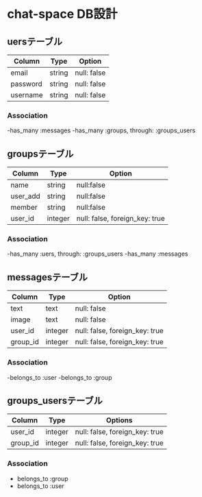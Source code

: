 # chat-space DB設計
## uersテーブル
|Column|Type|Option|
|------|----|------|
|email|string|null: false|
|password|string|null: false|
|username|string|null: false|
### Association
-has_many :messages
-has_many  :groups,  through:  :groups_users

## groupsテーブル
|Column|Type|Option|
|------|----|------|
|name|string|null:false|
|user_add|string|null:false|
|member|string|null:false|
|user_id|integer|null: false, foreign_key: true|
### Association
-has_many  :uers,  through:  :groups_users
-has_many :messages

## messagesテーブル
|Column|Type|Option|
|------|----|------|
|text|text|null: false|
|image|text|null: false|
|user_id|integer|null: false, foreign_key: true|
|group_id|integer|null: false, foreign_key: true|
### Association
-belongs_to :user
-belongs_to :group

## groups_usersテーブル
|Column|Type|Options|
|------|----|-------|
|user_id|integer|null: false, foreign_key: true|
|group_id|integer|null: false, foreign_key: true|
### Association
- belongs_to :group
- belongs_to :user